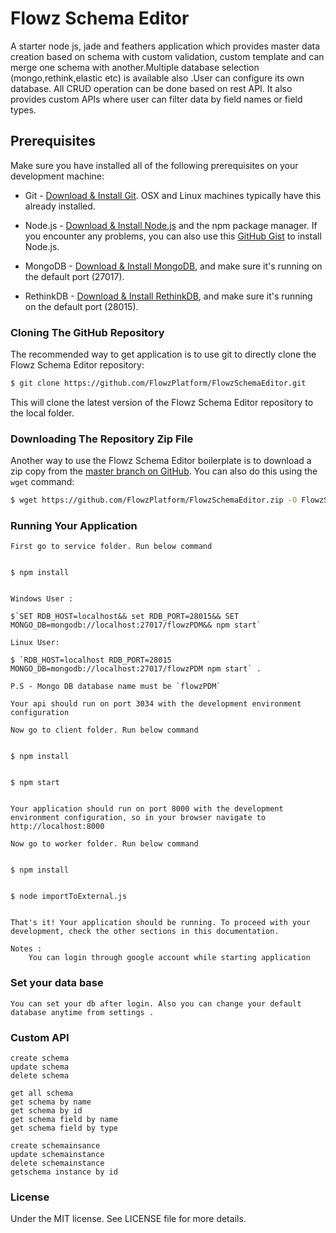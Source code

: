 # Flowz Schema Editor

A starter node js, jade and feathers application which provides master data creation based on schema with custom validation, custom template and can merge one schema with another.Multiple database selection (mongo,rethink,elastic etc) is available also .User can configure its own database. All CRUD operation can be done based on rest API. It also provides custom APIs where user can filter data by field names or field types.


## Prerequisites
Make sure you have installed all of the following prerequisites on your development machine:
* Git - [Download & Install Git](https://git-scm.com/downloads). OSX and Linux machines typically have this already installed.

* Node.js - [Download & Install Node.js](https://nodejs.org/en/download/) and the npm package manager. If you encounter any problems, you can also use this [GitHub Gist](https://gist.github.com/isaacs/579814) to install Node.js.

* MongoDB - [Download & Install MongoDB](http://www.mongodb.org/downloads), and make sure it's running on the default port (27017).

* RethinkDB - [Download & Install RethinkDB](https://rethinkdb.com/docs/install/), and make sure it's running on the default port (28015).


### Cloning The GitHub Repository
The recommended way to get application is to use git to directly clone the Flowz Schema Editor repository:

```bash
$ git clone https://github.com/FlowzPlatform/FlowzSchemaEditor.git
```

This will clone the latest version of the Flowz Schema Editor repository to the local folder.

### Downloading The Repository Zip File
Another way to use the Flowz Schema Editor boilerplate is to download a zip copy from the [master branch on GitHub](https://github.com/FlowzPlatform/FlowzSchemaEditor.zip). You can also do this using the `wget` command:

```bash
$ wget https://github.com/FlowzPlatform/FlowzSchemaEditor.zip -O FlowzSchemaEditor.zip; unzip FlowzSchemaEditor.zip; rm FlowzSchemaEditor.zip
```

### Running Your Application

	First go to service folder. Run below command
	
	
	$ npm install
	

	Windows User :
	
	$`SET RDB_HOST=localhost&& set RDB_PORT=28015&& SET MONGO_DB=mongodb://localhost:27017/flowzPDM&& npm start` 
	
	Linux User: 
	
	$ `RDB_HOST=localhost RDB_PORT=28015 MONGO_DB=mongodb://localhost:27017/flowzPDM npm start` . 
	
	P.S - Mongo DB database name must be `flowzPDM`
	
	Your api should run on port 3034 with the development environment configuration

	Now go to client folder. Run below command

	
	$ npm install
	
	
	$ npm start
	

	Your application should run on port 8000 with the development environment configuration, so in your browser navigate to http://localhost:8000

	Now go to worker folder. Run below command


	$ npm install


	$ node importToExternal.js


	That's it! Your application should be running. To proceed with your development, check the other sections in this documentation.

	Notes :
 		You can login through google account while starting application

### Set your data base
	
	You can set your db after login. Also you can change your default database anytime from settings . 

### Custom API

	create schema
	update schema
	delete schema

	get all schema
	get schema by name
	get schema by id
	get schema field by name
	get schema field by type

	create schemainsance
	update schemainstance
	delete schemainstance
	getschema instance by id
	

### License
Under the MIT license. See LICENSE file for more details.



	




